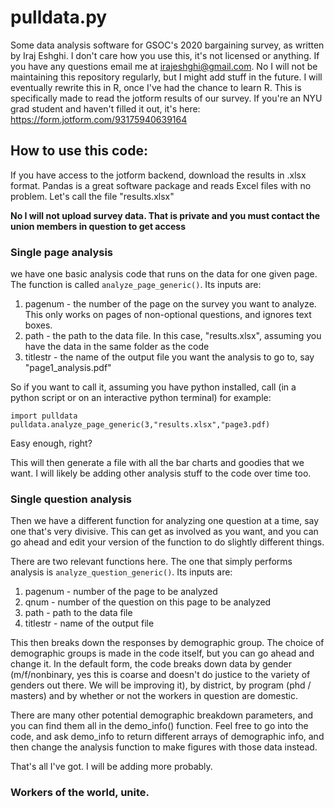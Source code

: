 # pulldata.py

Some data analysis software for GSOC's 2020 bargaining survey, as written by Iraj Eshghi. I don't care how you use this, it's not licensed or anything. If you have any questions email me at irajeshghi@gmail.com. No I will not be maintaining this repository regularly, but I might add stuff in the future. I will eventually rewrite this in R, once I've had the chance to learn R. This is specifically made to read the jotform results of our survey. If you're an NYU grad student and haven't filled it out, it's here: https://form.jotform.com/93175940639164

## How to use this code:

If you have access to the jotform backend, download the results in .xlsx format. Pandas is a great software package and reads Excel files with no problem.
Let's call the file "results.xlsx"

**No I will not upload survey data. That is private and you must contact the union members in question to get access**

### Single page analysis
we have one basic analysis code that runs on the data for one given page. 
The function is called `analyze_page_generic()`. Its inputs are:
1. pagenum - the number of the page on the survey you want to analyze. This only works on pages of non-optional questions, and ignores text boxes.
2. path - the path to the data file. In this case, "results.xlsx", assuming you have the data in the same folder as the code
3. titlestr - the name of the output file you want the analysis to go to, say "page1_analysis.pdf"

So if you want to call it, assuming you have python installed, call (in a python script or on an interactive python terminal) for example:

```
import pulldata
pulldata.analyze_page_generic(3,"results.xlsx","page3.pdf)
```

Easy enough, right?

This will then generate a file with all the bar charts and goodies that we want. I will likely be adding other analysis stuff to the code over time too.

### Single question analysis

Then we have a different function for analyzing one question at a time, say one that's very divisive. This can get as involved as you want, and you can go ahead and edit your version of the function to do slightly different things. 

There are two relevant functions here. 
The one that simply performs analysis is `analyze_question_generic()`. Its inputs are:
1. pagenum - number of the page to be analyzed
2. qnum - number of the question on this page to be analyzed
3. path - path to the data file
4. titlestr - name of the output file

This then breaks down the responses by demographic group. The choice of demographic groups is made in the code itself, but you can go ahead and change it. 
In the default form, the code breaks down data by gender (m/f/nonbinary, yes this is coarse and doesn't do justice to the variety of genders out there. We will be improving it), by district, by program (phd / masters) and by whether or not the workers in question are domestic. 

There are many other potential demographic breakdown parameters, and you can find them all in the demo_info() function. Feel free to go into the code, and ask demo_info to return different arrays of demographic info, and then change the analysis function to make figures with those data instead.

That's all I've got. I will be adding more probably.

### Workers of the world, unite.
